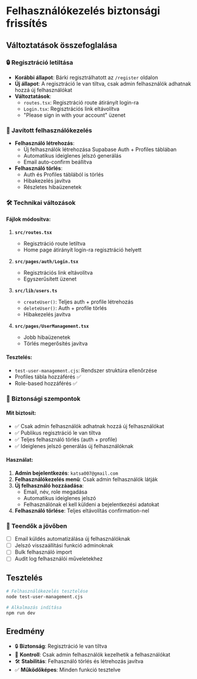 # Felhasználókezelés biztonsági frissítés

## Változtatások összefoglalása

### 🔒 Regisztráció letiltása
- **Korábbi állapot**: Bárki regisztrálhatott az `/register` oldalon
- **Új állapot**: A regisztráció le van tiltva, csak admin felhasználók adhatnak hozzá új felhasználókat
- **Változtatások**:
  - `routes.tsx`: Regisztráció route átirányít login-ra
  - `Login.tsx`: Regisztrációs link eltávolítva
  - "Please sign in with your account" üzenet

### 👥 Javított felhasználókezelés
- **Felhasználó létrehozás**: 
  - Új felhasználók létrehozása Supabase Auth + Profiles táblában
  - Automatikus ideiglenes jelszó generálás
  - Email auto-confirm beállítva
- **Felhasználó törlés**:
  - Auth és Profiles táblából is törlés
  - Hibakezelés javítva
  - Részletes hibaüzenetek

### 🛠️ Technikai változások

#### Fájlok módosítva:
1. **`src/routes.tsx`**
   - Regisztráció route letiltva
   - Home page átirányít login-ra regisztráció helyett

2. **`src/pages/auth/Login.tsx`**
   - Regisztrációs link eltávolítva
   - Egyszerűsített üzenet

3. **`src/lib/users.ts`**
   - `createUser()`: Teljes auth + profile létrehozás
   - `deleteUser()`: Auth + profile törlés
   - Hibakezelés javítva

4. **`src/pages/UserManagement.tsx`**
   - Jobb hibaüzenetek
   - Törlés megerősítés javítva

#### Tesztelés:
- `test-user-management.cjs`: Rendszer struktúra ellenőrzése
- Profiles tábla hozzáférés ✅
- Role-based hozzáférés ✅

### 🔐 Biztonsági szempontok

#### Mit biztosít:
- ✅ Csak admin felhasználók adhatnak hozzá új felhasználókat
- ✅ Publikus regisztráció le van tiltva
- ✅ Teljes felhasználó törlés (auth + profile)
- ✅ Ideiglenes jelszó generálás új felhasználóknak

#### Használat:
1. **Admin bejelentkezés**: `katsa007@gmail.com`
2. **Felhasználókezelés menü**: Csak admin felhasználók látják
3. **Új felhasználó hozzáadása**: 
   - Email, név, role megadása
   - Automatikus ideiglenes jelszó
   - Felhasználónak el kell küldeni a bejelentkezési adatokat
4. **Felhasználó törlése**: Teljes eltávolítás confirmation-nel

### 📝 Teendők a jövőben
- [ ] Email küldés automatizálása új felhasználóknak
- [ ] Jelszó visszaállítási funkció adminoknak
- [ ] Bulk felhasználó import
- [ ] Audit log felhasználói műveletekhez

## Tesztelés
```bash
# Felhasználókezelés tesztelése
node test-user-management.cjs

# Alkalmazás indítása
npm run dev
```

## Eredmény
- 🔒 **Biztonság**: Regisztráció le van tiltva
- 👥 **Kontroll**: Csak admin felhasználók kezelhetik a felhasználókat  
- 🛠️ **Stabilitás**: Felhasználó törlés és létrehozás javítva
- ✅ **Működőképes**: Minden funkció tesztelve
